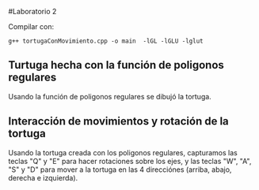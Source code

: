 #Laboratorio 2

Compilar con:
```
g++ tortugaConMovimiento.cpp -o main  -lGL -lGLU -lglut
```

## Turtuga hecha con la función de poligonos regulares
Usando la función de poligonos regulares se dibujó la tortuga.



## Interacción de movimientos y rotación de la tortuga
Usando la tortuga creada con los poligonos regulares, capturamos las teclas "Q" y "E" para hacer rotaciones sobre los ejes, y las teclas "W", "A", "S" y "D" para mover a la tortuga en las 4 direcciónes (arriba, abajo, derecha e izquierda).
